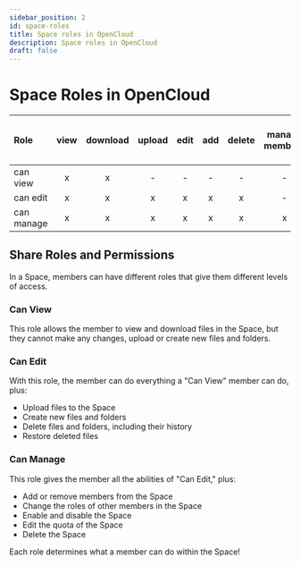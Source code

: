 ```yaml
---
sidebar_position: 2
id: space-roles
title: Space roles in OpenCloud
description: Space roles in OpenCloud
draft: false
---
```


# Space Roles in OpenCloud

| Role       | view | download | upload | edit | add | delete | manage members | disable / enable Space | edit quota | delete Space |
| :--------- | :--: | :------: | :----: | :--: | :-: | :----: | :------------: | :--------------------: | :--------: | :----------: |
| can view   |  x   |    x     |   -    |  -   |  -  |   -    |       -        |           -            |     -      |      -       |
| can edit   |  x   |    x     |   x    |  x   |  x  |   x    |       -        |           -            |     -      |      -       |
| can manage |  x   |    x     |   x    |  x   |  x  |   x    |       x        |           x            |     x      |      x       |

## Share Roles and Permissions

In a Space, members can have different roles that give them different levels of access.

### Can View

This role allows the member to view and download files in the Space, but they cannot make any changes, upload or create new files and folders.

### Can Edit

With this role, the member can do everything a "Can View" member can do, plus:

- Upload files to the Space
- Create new files and folders
- Delete files and folders, including their history
- Restore deleted files

### Can Manage

This role gives the member all the abilities of "Can Edit," plus:

- Add or remove members from the Space
- Change the roles of other members in the Space
- Enable and disable the Space
- Edit the quota of the Space
- Delete the Space

Each role determines what a member can do within the Space!
